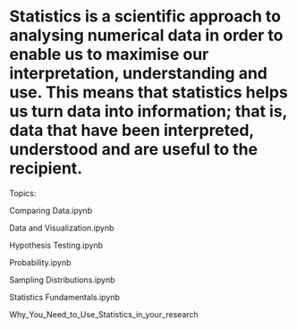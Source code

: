 # Statistics is a scientific approach to analysing numerical data in order to enable us to maximise our interpretation, understanding and use. This means that statistics helps us turn data into information; that is, data that have been interpreted, understood and are useful to the recipient.

Topics:

Comparing Data.ipynb

Data and Visualization.ipynb

Hypothesis Testing.ipynb

Probability.ipynb

Sampling Distributions.ipynb

Statistics Fundamentals.ipynb

Why_You_Need_to_Use_Statistics_in_your_research

